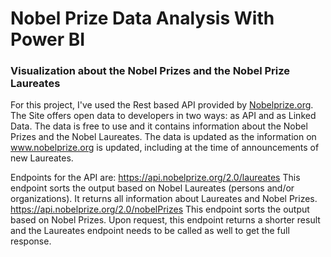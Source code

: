 # Nobel Prize Data Analysis With Power BI
### Visualization about the Nobel Prizes and the Nobel Prize Laureates

For this project, I've used the Rest based API provided by [Nobelprize.org](https://www.nobelprize.org). The Site offers open data to developers in two ways: as API and as Linked Data. The data is free to use and it contains information about the Nobel Prizes and the Nobel Laureates. The data is updated as the information on www.nobelprize.org is updated, including at the time of announcements of new Laureates.

Endpoints for the API are:
https://api.nobelprize.org/2.0/laureates
This endpoint sorts the output based on Nobel Laureates (persons and/or organizations). It returns all information about Laureates and Nobel Prizes.
https://api.nobelprize.org/2.0/nobelPrizes
This endpoint sorts the output based on Nobel Prizes. Upon request, this endpoint returns a shorter result and the Laureates endpoint needs to be called as well to get the full response.

